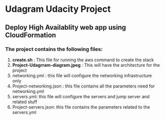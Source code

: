 # Udagram Udacity Project 
## Deploy High Availablity web app using CloudFormation

### The project contains the following files: ###

1. **create.sh** : This file for running the aws command to create the stack
2. **Project-Udagrram-diagram.jpeg** : This will have the architecture for the project
3. networking.yml : this file will configure the networking infrastructure only
4. Project-networking.json : this file contains all the parameters need for networking.yml
5. servers.yml: this file will configure the servers and jump server and related stuff
6. Project-servers.json: this file contains the parameters related to the servers.yml 
